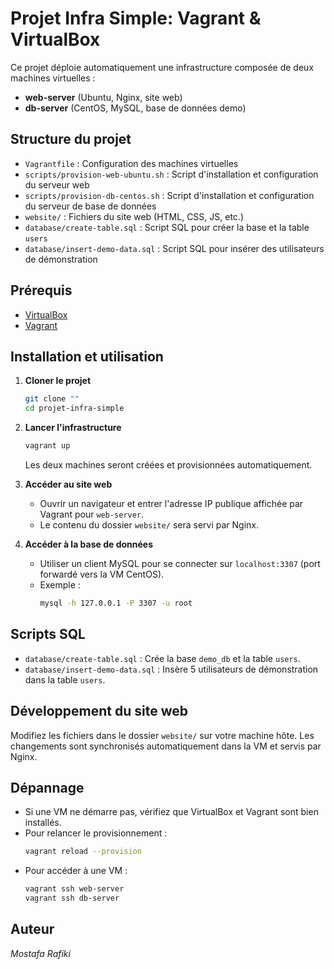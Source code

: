 # Projet Infra Simple: Vagrant & VirtualBox

Ce projet déploie automatiquement une infrastructure composée de deux machines virtuelles :
- **web-server** (Ubuntu, Nginx, site web)
- **db-server** (CentOS, MySQL, base de données demo)

## Structure du projet

- `Vagrantfile` : Configuration des machines virtuelles
- `scripts/provision-web-ubuntu.sh` : Script d'installation et configuration du serveur web
- `scripts/provision-db-centos.sh` : Script d'installation et configuration du serveur de base de données
- `website/` : Fichiers du site web (HTML, CSS, JS, etc.)
- `database/create-table.sql` : Script SQL pour créer la base et la table `users`
- `database/insert-demo-data.sql` : Script SQL pour insérer des utilisateurs de démonstration

## Prérequis

- [VirtualBox](https://www.virtualbox.org/)
- [Vagrant](https://www.vagrantup.com/)

## Installation et utilisation

1. **Cloner le projet**
	 ```bash
	 git clone ""
	 cd projet-infra-simple
	 ```
2. **Lancer l'infrastructure**
	 ```bash
	 vagrant up
	 ```
	 Les deux machines seront créées et provisionnées automatiquement.

3. **Accéder au site web**
	 - Ouvrir un navigateur et entrer l'adresse IP publique affichée par Vagrant pour `web-server`.
	 - Le contenu du dossier `website/` sera servi par Nginx.

4. **Accéder à la base de données**
	 - Utiliser un client MySQL pour se connecter sur `localhost:3307` (port forwardé vers la VM CentOS).
	 - Exemple :
		 ```bash
		 mysql -h 127.0.0.1 -P 3307 -u root
		 ```

## Scripts SQL

- `database/create-table.sql` :
	Crée la base `demo_db` et la table `users`.
- `database/insert-demo-data.sql` :
	Insère 5 utilisateurs de démonstration dans la table `users`.

## Développement du site web

Modifiez les fichiers dans le dossier `website/` sur votre machine hôte. Les changements sont synchronisés automatiquement dans la VM et servis par Nginx.

## Dépannage

- Si une VM ne démarre pas, vérifiez que VirtualBox et Vagrant sont bien installés.
- Pour relancer le provisionnement :
	```bash
	vagrant reload --provision
	```
- Pour accéder à une VM :
	```bash
	vagrant ssh web-server
	vagrant ssh db-server
	```

## Auteur

*Mostafa Rafiki*
